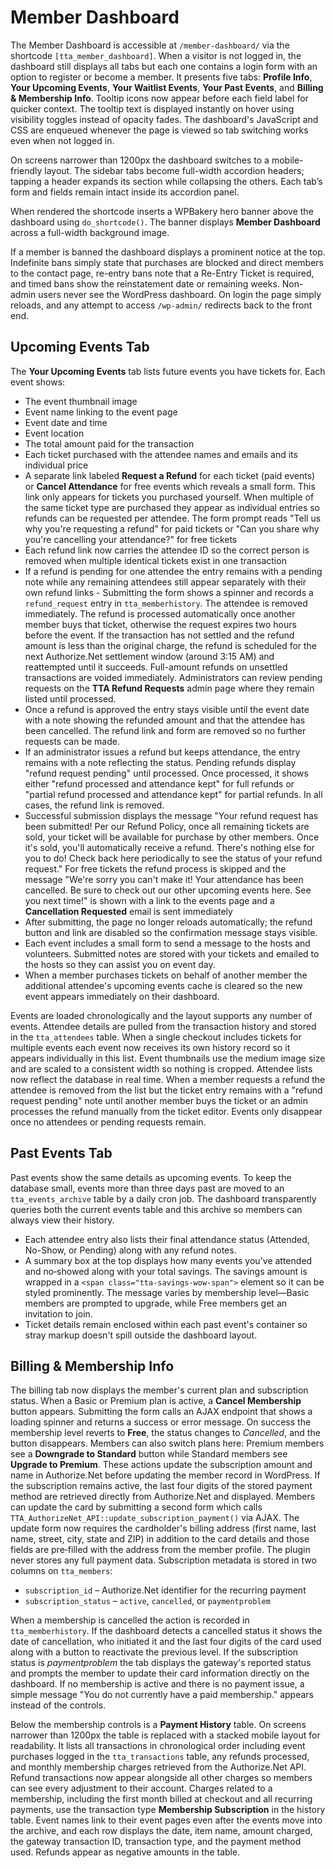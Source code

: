 # Member Dashboard

The Member Dashboard is accessible at `/member-dashboard/` via the shortcode `[tta_member_dashboard]`.
When a visitor is not logged in, the dashboard still displays all tabs but each one contains a login form with an option to register or become a member.
It presents five tabs: **Profile Info**, **Your Upcoming Events**, **Your Waitlist Events**, **Your Past Events**, and **Billing & Membership Info**. Tooltip icons now appear before each field label for quicker context. The tooltip text is displayed instantly on hover using visibility toggles instead of opacity fades. The dashboard's JavaScript and CSS are enqueued whenever the page is viewed so tab switching works even when not logged in.

On screens narrower than 1200px the dashboard switches to a mobile-friendly layout. The sidebar tabs become full-width accordion headers; tapping a header expands its section while collapsing the others. Each tab’s form and fields remain intact inside its accordion panel.

When rendered the shortcode inserts a WPBakery hero banner above the dashboard using `do_shortcode()`. The banner displays **Member Dashboard** across a full-width background image.

If a member is banned the dashboard displays a prominent notice at the top. Indefinite bans simply state that purchases are blocked and direct members to the contact page, re-entry bans note that a Re-Entry Ticket is required, and timed bans show the reinstatement date or remaining weeks.
Non-admin users never see the WordPress dashboard. On login the page simply reloads, and any attempt to access `/wp-admin/` redirects back to the front end.


## Upcoming Events Tab

The **Your Upcoming Events** tab lists future events you have tickets for. Each event
shows:

- The event thumbnail image
- Event name linking to the event page
- Event date and time
- Event location
- The total amount paid for the transaction
- Each ticket purchased with the attendee names and emails and its individual price
- A separate link labeled **Request a Refund** for each ticket (paid events) or **Cancel Attendance** for free events which reveals a small form. This link only appears for tickets you purchased yourself. When multiple of the same ticket type are purchased they appear as individual entries so refunds can be requested per attendee. The form prompt reads "Tell us why you're requesting a refund" for paid tickets or "Can you share why you're cancelling your attendance?" for free tickets
- Each refund link now carries the attendee ID so the correct person is removed when multiple identical tickets exist in one transaction
- If a refund is pending for one attendee the entry remains with a pending note while any remaining attendees still appear separately with their own refund links
        - Submitting the form shows a spinner and records a `refund_request` entry in `tta_memberhistory`. The attendee is removed immediately. The refund is processed automatically once another member buys that ticket, otherwise the request expires two hours before the event. If the transaction has not settled and the refund amount is less than the original charge, the refund is scheduled for the next Authorize.Net settlement window (around 3:15 AM) and reattempted until it succeeds. Full-amount refunds on unsettled transactions are voided immediately. Administrators can review pending requests on the **TTA Refund Requests** admin page where they remain listed until processed.
- Once a refund is approved the entry stays visible until the event date with a note showing the refunded amount and that the attendee has been cancelled. The refund link and form are removed so no further requests can be made.
- If an administrator issues a refund but keeps attendance, the entry remains with a note reflecting the status. Pending refunds display "refund request pending" until processed. Once processed, it shows either "refund processed and attendance kept" for full refunds or "partial refund processed and attendance kept" for partial refunds. In all cases, the refund link is removed.
 - Successful submission displays the message "Your refund request has been submitted! Per our Refund Policy, once all remaining tickets are sold, your ticket will be available for purchase by other members. Once it's sold, you'll automatically receive a refund. There's nothing else for you to do! Check back here periodically to see the status of your refund request." For free tickets the refund process is skipped and the message "We're sorry you can't make it! Your attendance has been cancelled. Be sure to check out our other upcoming events here. See you next time!" is shown with a link to the events page and a **Cancellation Requested** email is sent immediately
- After submitting, the page no longer reloads automatically; the refund button and link are disabled so the confirmation message stays visible.
- Each event includes a small form to send a message to the hosts and volunteers. Submitted notes are stored with your tickets and emailed to the hosts so they can assist you on event day.
- When a member purchases tickets on behalf of another member the additional attendee's upcoming events cache is cleared so the new event appears immediately on their dashboard.

Events are loaded chronologically and the layout supports any number of events.
Attendee details are pulled from the transaction history and stored in the
`tta_attendees` table.
When a single checkout includes tickets for multiple events each event now
receives its own history record so it appears individually in this list.
Event thumbnails use the medium image size and are scaled to a consistent width so nothing is cropped.
Attendee lists now reflect the database in real time. When a member requests a refund the attendee is removed from the list but the ticket entry remains with a "refund request pending" note until another member buys the ticket or an admin processes the refund manually from the ticket editor. Events only disappear once no attendees or pending requests remain.

## Past Events Tab

Past events show the same details as upcoming events. To keep the database small, events more than three days past are moved to an `tta_events_archive` table by a daily cron job. The dashboard transparently queries both the current events table and this archive so members can always view their history.

- Each attendee entry also lists their final attendance status (Attended, No-Show, or Pending) along with any refund notes.
- A summary box at the top displays how many events you've attended and no‑showed along with your total savings. The savings amount is wrapped in a `<span class="tta-savings-wow-span">` element so it can be styled prominently. The message varies by membership level—Basic members are prompted to upgrade, while Free members get an invitation to join.
- Ticket details remain enclosed within each past event's container so stray markup doesn't spill outside the dashboard layout.

## Billing & Membership Info

The billing tab now displays the member's current plan and subscription status. When a Basic or Premium plan is active, a **Cancel Membership** button appears. Submitting the form calls an AJAX endpoint that shows a loading spinner and returns a success or error message. On success the membership level reverts to **Free**, the status changes to *Cancelled*, and the button disappears. Members can also switch plans here: Premium members see a **Downgrade to Standard** button while Standard members see **Upgrade to Premium**. These actions update the subscription amount and name in Authorize.Net before updating the member record in WordPress.
If the subscription remains active, the last four digits of the stored payment method are retrieved directly from Authorize.Net and displayed. Members can update the card by submitting a second form which calls `TTA_AuthorizeNet_API::update_subscription_payment()` via AJAX. The update form now requires the cardholder's billing address (first name, last name, street, city, state and ZIP) in addition to the card details and those fields are pre‑filled with the address from the member profile. The plugin never stores any full payment data.
Subscription metadata is stored in two columns on `tta_members`:

- `subscription_id` – Authorize.Net identifier for the recurring payment
- `subscription_status` – `active`, `cancelled`, or `paymentproblem`

When a membership is cancelled the action is recorded in `tta_memberhistory`.
If the dashboard detects a cancelled status it shows the date of cancellation,
who initiated it and the last four digits of the card used along with a button
to reactivate the previous level. If the subscription status is *paymentproblem*
the tab displays the gateway's reported status and prompts the member to update
their card information directly on the dashboard.
If no membership is active and there is no payment issue, a simple message
"You do not currently have a paid membership." appears instead of the controls.

Below the membership controls is a **Payment History** table. On screens narrower than 1200px the table is replaced with a stacked mobile layout for readability. It lists all
transactions in chronological order including event purchases logged in the
`tta_transactions` table, any refunds processed, and monthly membership charges
retrieved from the Authorize.Net API. Refund transactions now appear alongside
all other charges so members can see every adjustment to their account.
Charges related to a membership, including the first month billed at checkout
and all recurring payments, use the transaction type **Membership Subscription**
in the history table.
Event names link to their event pages even after the events move into the
archive, and each row displays the date, item name, amount charged, the gateway
transaction ID, transaction type, and the payment method used. Refunds appear as
negative amounts in the table.
